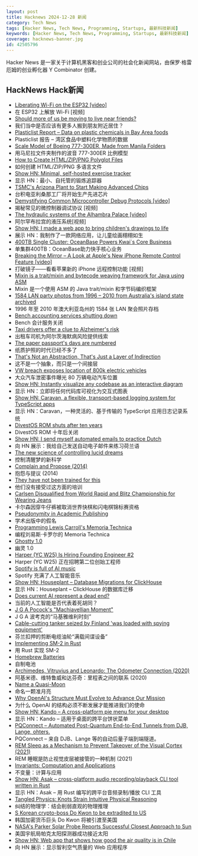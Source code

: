 ```yaml
---
layout: post
title: Hacknews 2024-12-28 新闻
category: Tech News
tags: [Hacker News, Tech News, Programming, Startups, 最新科技新闻]
keywords: [Hacker News, Tech News, Programming, Startups, 最新科技新闻]
coverage: hacknews-banner.jpg
id: 42505796
---
```


Hacker News 是一家关于计算机黑客和创业公司的社会化新闻网站，由保罗·格雷厄姆的创业孵化器 Y Combinator 创建。

## HackNews Hack新闻

- [Liberating Wi-Fi on the ESP32 [video]](https://media.ccc.de/v/38c3-liberating-wi-fi-on-the-esp32)
- 在 ESP32 上解放 Wi-Fi [视频]
- [Should more of us be moving to live near friends?](https://www.architecturaldigest.com/story/should-more-of-us-be-moving-to-live-near-friends)
- 我们当中是否应该有更多人搬到朋友附近居住？
- [Plasticlist Report – Data on plastic chemicals in Bay Area foods](https://www.plasticlist.org/report)
- Plasticlist 报告 – 湾区食品中塑料化学物质的数据
- [Scale Model of Boeing 777-300ER, Made from Manila Folders](https://www.lucaiaconistewart.com/model-777)
- 用马尼拉文件夹制作的波音 777-300ER 比例模型
- [How to Create HTML/ZIP/PNG Polyglot Files](https://gildas-lormeau.github.io/Polyglot-HTML-ZIP-PNG/SUMMARY.html)
- 如何创建 HTML/ZIP/PNG 多语言文件
- [Show HN: Minimal, self-hosted exercise tracker](https://github.com/bmtwl/exerciseminimilism)
- 显示 HN：最小、自托管的锻炼追踪器
- [TSMC's Arizona Plant to Start Making Advanced Chips](https://spectrum.ieee.org/tsmc-arizona)
- 台积电亚利桑那工厂将开始生产先进芯片
- [Demystifying Common Microcontroller Debug Protocols [video]](https://media.ccc.de/v/38c3-demystifying-common-microcontroller-debug-protocols)
- 揭秘常见的微控制器调试协议 [视频]
- [The hydraulic systems of the Alhambra Palace [video]](https://www.youtube.com/watch?v=xLaLpMeOyHk)
- 阿尔罕布拉宫的液压系统[视频]
- [Show HN: I made a web app to bring children's drawings to life](https://doodledreams.cc)
- 展示 HN：我制作了一款网络应用，让儿童绘画栩栩如生
- [400TB Single Cluster: OceanBase Powers Kwai`s Core Business](https://oceanbase.github.io/docs/blogs/users/Kwai)
- 单集群400TB：OceanBase助力快手核心业务
- [Breaking the Mirror – A Look at Apple's New iPhone Remote Control Feature [video]](https://media.ccc.de/v/38c3-breaking-the-mirror-a-look-at-apple-s-new-iphone-remote-control-feature)
- 打破镜子——看看苹果新的 iPhone 远程控制功能 [视频]
- [Mixin is a trait/mixin and bytecode weaving framework for Java using ASM](https://github.com/SpongePowered/Mixin)
- Mixin 是一个使用 ASM 的 Java trait/mixin 和字节码编织框架
- [1584 LAN party photos from 1996 – 2010 from Australia's island state archived](https://issung.com/posts/lanphotosarchive/)
- 1996 年至 2010 年澳大利亚岛州的 1584 张 LAN 聚会照片存档
- [Bench accounting services shutting down](https://bench.co/)
- Bench 会计服务关闭
- [Taxi drivers offer a clue to Alzheimer's risk](https://www.wsj.com/health/wellness/alzheimers-risk-taxi-ambulance-drivers-be15739b)
- 出租车司机为阿尔茨海默病风险提供线索
- [The paper passport's days are numbered](https://www.wired.com/story/the-paper-passport-is-dying/)
- 纸质护照的时代已经不多了
- [That's Not an Abstraction, That's Just a Layer of Indirection](https://fhur.me/posts/2024/thats-not-an-abstraction)
- 这不是一个抽象，而只是一个间接层
- [VW breach exposes location of 800k electric vehicles](https://cyberinsider.com/vw-suffers-major-breach-exposing-location-of-800000-electric-vehicles/)
- 大众汽车泄密事件曝光 80 万辆电动汽车位置
- [Show HN: Instantly visualize any codebase as an interactive diagram](https://gitdiagram.com/)
- 显示 HN：立即将任何代码库可视化为交互式图表
- [Show HN: Caravan, a flexible, transport-based logging system for TypeScript apps](https://github.com/carlos-menezes/caravan)
- 显示 HN：Caravan，一种灵活的、基于传输的 TypeScript 应用日志记录系统
- [DivestOS ROM shuts after ten years](https://divestos.org/pages/news#end)
- DivestOS ROM 十年后关闭
- [Show HN: I send myself automated emails to practice Dutch](https://github.com/ThReinecke/dutch_vocabulary)
- 向 HN 展示：我给自己发送自动电子邮件来练习荷兰语
- [The new science of controlling lucid dreams](https://www.scientificamerican.com/article/engineering-lucid-dreams-could-improve-sleep-and-defuse-nightmares/)
- 控制清醒梦的新科学
- [Complain and Propose (2014)](https://tidyfirst.substack.com/p/complain-and-propose)
- 抱怨与提议 (2014)
- [They have not been trained for this](https://www.ccc.de/en/updates/2024/das-ist-vollig-entgleist)
- 他们没有接受过这方面的培训
- [Carlsen Disqualified from World Rapid and Blitz Championship for Wearing Jeans](https://www.timesnownews.com/sports/magnus-carlsen-disqualified-from-world-rapid-and-blitz-championship-for-wearing-jeans-article-116727852)
- 卡尔森因穿牛仔裤被取消世界快棋和闪电棋锦标赛资格
- [Pseudonymity in Academic Publishing](https://11011110.github.io/blog/2024/12/19/pseudonymity-academic-publishing.html)
- 学术出版中的假名
- [Programming Lewis Carroll's Memoria Technica](https://ztoz.blog/posts/memoria_technica/)
- 编程刘易斯·卡罗尔的 Memoria Technica
- [Ghostty 1.0](https://ghostty.org/)
- 幽灵 1.0
- [Harper (YC W25) Is Hiring Founding Engineer #2](https://www.ycombinator.com/companies/harper/jobs/y8KjuRZ-founding-ai-engineer)
- Harper (YC W25) 正在招聘第二位创始工程师
- [Spotify is full of AI music](https://www.fastcompany.com/91170296/spotify-ai-music)
- Spotify 充满了人工智能音乐
- [Show HN: Houseplant – Database Migrations for ClickHouse](https://houseplant.readthedocs.io/en/latest/)
- 显示 HN：Houseplant – ClickHouse 的数据库迁移
- [Does current AI represent a dead end?](https://www.bcs.org/articles-opinion-and-research/does-current-ai-represent-a-dead-end/)
- 当前的人工智能是否代表着死胡同？
- [J G A Pocock's "Machiavellian Moment"](https://aeon.co/essays/history-is-always-political-and-contest-over-it-is-a-good-thing)
- J G A 波考克的“马基雅维利时刻”
- [Cable-cutting tanker seized by Finland 'was loaded with spying equipment'](https://www.lloydslist.com/LL1151955/Russia-linked-cable-cutting-tanker-seized-by-Finland-was-loaded-with-spying-equipment)
- 芬兰扣押的剪断电缆油轮“满载间谍设备”
- [Implementing SM-2 in Rust](https://borretti.me/article/implementing-sm2-in-rust)
- 用 Rust 实现 SM-2
- [Homebrew Batteries](http://www.hanssummers.com/homebrew/homebrewbattery.html)
- 自制电池
- [Archimedes, Vitruvius and Leonardo: The Odometer Connection (2020)](https://www.scirp.org/journal/paperinformation?paperid=104676)
- 阿基米德、维特鲁威和达芬奇：里程表之间的联系 (2020)
- [Name a Quasi-Moon](https://radiolab.org/quasi-moon)
- 命名一颗准月亮
- [Why OpenAI's Structure Must Evolve to Advance Our Mission](http://openai.com/index/why-our-structure-must-evolve-to-advance-our-mission)
- 为什么 OpenAI 的结构必须不断发展才能推进我们的使命
- [Show HN: Kando – A cross-platform pie menu for your desktop](https://kando.menu/)
- 显示 HN：Kando – 适用于桌面的跨平台饼状菜单
- [PQConnect – Automated Post-Quantum End-to-End Tunnels from DJB, Lange, ohters.](https://www.pqconnect.net/)
- PQConnect – 来自 DJB、Lange 等的自动后量子端到端隧道。
- [REM Sleep as a Mechanism to Prevent Takeover of the Visual Cortex (2021)](https://pmc.ncbi.nlm.nih.gov/articles/PMC8176926/)
- REM 睡眠是防止视觉皮层被接管的一种机制 (2021)
- [Invariants: Computation and Applications](https://arxiv.org/abs/2412.13306)
- 不变量：计算与应用
- [Show HN: Asak – cross-platform audio recording/playback CLI tool written in Rust](https://github.com/chaosprint/asak)
- 显示 HN：Asak – 用 Rust 编写的跨平台音频录制/播放 CLI 工具
- [Tangled Physics: Knots Strain Intuitive Physical Reasoning](https://direct.mit.edu/opmi/article/doi/10.1162/opmi_a_00159/124792/Tangled-Physics-Knots-Strain-Intuitive-Physical)
- 纠结的物理学：结会削弱直观的物理推理
- [S Korean crypto-boss Do Kwon to be extradited to US](https://www.bbc.com/news/articles/cn7r8xr3v76o)
- 韩国加密货币巨头 Do Kwon 将被引渡至美国
- [NASA's Parker Solar Probe Reports Successful Closest Approach to Sun](https://blogs.nasa.gov/parkersolarprobe/2024/12/27/nasas-parker-solar-probe-reports-successful-closest-approach-to-sun/)
- 美国宇航局帕克太阳探测器成功接近太阳
- [Show HN: Web app that shows how good the air quality is in Chile](https://calidaddelairecl.vercel.app/)
- 向 HN 展示：显示智利空气质量的 Web 应用程序

